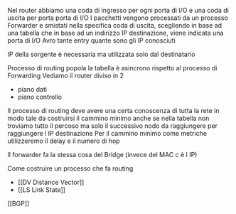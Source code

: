 Nel router abbiamo una coda di ingresso per ogni porta di I/O e una coda di uscita per porta porta di I/O
I pacchetti vengono processati da un processo Forwarder e smistati nella specifica coda di uscita, scegliendo in base ad una tabella che in base ad un indirizzo IP destinazione, viene indicata una porta di I/O
Avro tante entry quante sono gli IP conosciuti

IP della sorgente è necessaria ma utilizzata solo dal destinatario

Processo di routing popola la tabella 
è asincrono rispetto al processo di Forwarding
Vediamo il router diviso in 2
- piano dati
- piano controllo

Il processo di routing deve avere una certa conoscenza di tutta la rete in modo tale da costruirsi il cammino minimo anche se nella tabella non troviamo tutto il percoso ma solo il successivo nodo da raggiungere per raggiungere l IP destinazione
Per il cammino minimo come metriche utilizzeremo il delay e il numero di hop 

Il forwarder fa la stessa cosa del Bridge (invece del MAC c è l IP)

Come costruire un processo che fa routing
- [[DV Distance Vector]]
- [[LS Link State]]

[[BGP]]